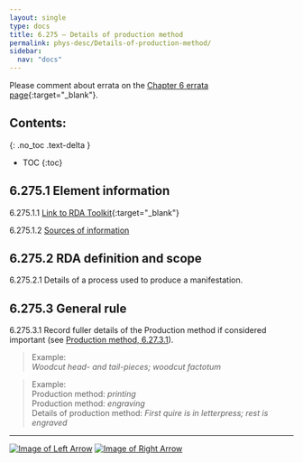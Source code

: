 ```yaml
---
layout: single
type: docs
title: 6.275 — Details of production method
permalink: phys-desc/Details-of-production-method/
sidebar:
  nav: "docs"
---
```


Please comment about errata on the [Chapter 6 errata page](https://docs.google.com/document/d/1mb67GUCT1bbQjywyeTpbjpWDe5iymT3qJ7jeoof5Ra4/edit#heading=h.s3ufc0g8t33y){:target="_blank"}.

## Contents:
{: .no_toc .text-delta }

- TOC
{:toc}

## 6.275.1 Element information

<a name="6.275.1.1">6.275.1.1</a> [Link to RDA Toolkit](https://beta.rdatoolkit.org/en-US_ala-6361b5c2-453d-36b2-a211-5683b0088772){:target="_blank"}

<a name="6.275.1.2">6.275.1.2</a> [Sources of information](/DCRMR/phys-desc/#6011-sources-of-information) 

## 6.275.2 RDA definition and scope

<a name="6.275.2.1">6.275.2.1</a> Details of a process used to produce a manifestation.

## 6.275.3 General rule

<a name="6.275.3.1">6.275.3.1</a> Record fuller details of the Production method if considered important (see [Production method, 6.27.3.1](/DCRMR/phys-desc/Production-method/#6.27.3.1)).

>Example:  
><CITE>Woodcut head- and tail-pieces; woodcut factotum</CITE>

>Example:  
>Production method: <CITE>printing</CITE>  
>Production method: <CITE>engraving</CITE>  
>Details of production method: <CITE>First quire is in letterpress; rest is engraved</CITE>

---

[![Image of Left Arrow](https://rbms-bsc.github.io/DCRMR/assets/pictures/navigation/Arrow_Left.png "6.27 — Production method")](/DCRMR/phys-desc/Production-method/) [![Image of Right Arrow](https://rbms-bsc.github.io/DCRMR/assets/pictures/navigation/Arrow_Right.png "6.28 — Layout")](/DCRMR/phys-desc/Layout/)